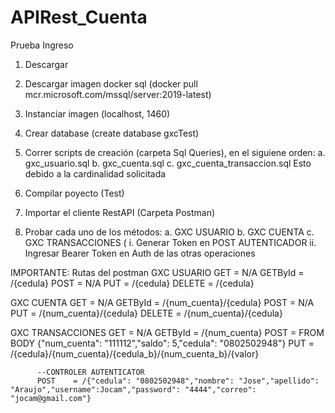 # APIRest_Cuenta
Prueba Ingreso


1. Descargar
2. Descargar imagen docker sql (docker pull mcr.microsoft.com/mssql/server:2019-latest)
3. Instanciar imagen (localhost, 1460)
4. Crear database (create database gxcTest)
5. Correr scripts de creación (carpeta Sql Queries), en el siguiene orden:
          a. gxc_usuario.sql
          b. gxc_cuenta.sql
          c. gxc_cuenta_transaccion.sql
  Esto debido a la cardinalidad solicitada

6. Compilar poyecto (Test)
7. Importar el cliente RestAPI (Carpeta Postman)
8. Probar cada uno de los métodos:
          a. GXC USUARIO 
          b. GXC CUENTA
          c. GXC TRANSACCIONES (
              i. Generar Token en POST AUTENTICADOR
              ii. Ingresar Bearer Token en Auth de las otras operaciones


IMPORTANTE:
Rutas del postman
 GXC USUARIO 
          GET       = N/A
          GETById   = /{cedula}
          POST      = N/A
          PUT       = /{cedula}
          DELETE    = /{cedula}
          
 GXC CUENTA 
          GET       = N/A
          GETById   = /{num_cuenta}/{cedula}
          POST      = N/A
          PUT       = /{num_cuenta}/{cedula}
          DELETE    = /{num_cuenta}/{cedula}
          
 GXC TRANSACCIONES 
          GET       = N/A
          GETById   = /{num_cuenta}
          POST      = FROM BODY {"num_cuenta": "111112","saldo": 5,"cedula": "0802502948"}
          PUT       = /{cedula}/{num_cuenta}/{cedula_b}/{num_cuenta_b}/{valor}
          
          --CONTROLER AUTENTICATOR
          POST    = /{"cedula": "0802502948","nombre": "Jose","apellido": "Araujo","username":Jocam","password": "4444","correo": "jocam@gmail.com"}
          
